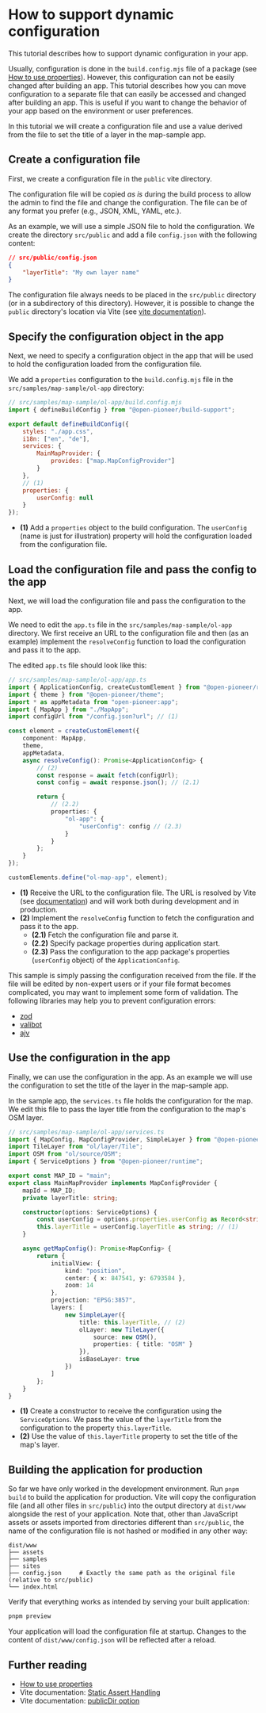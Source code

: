 # How to support dynamic configuration

This tutorial describes how to support dynamic configuration in your app.

Usually, configuration is done in the `build.config.mjs` file of a package (see [How to use properties](./HowToUseProperties.md)).
However, this configuration can not be easily changed after building an app.
This tutorial describes how you can move configuration to a separate file that can easily be accessed and changed after building an app.
This is useful if you want to change the behavior of your app based on the environment or user preferences.

In this tutorial we will create a configuration file and use a value derived from the file
to set the title of a layer in the map-sample app.

## Create a configuration file

First, we create a configuration file in the `public` vite directory.

The configuration file will be copied _as is_ during the build process to allow the admin to find the file and change the configuration.
The file can be of any format you prefer (e.g., JSON, XML, YAML, etc.).

As an example, we will use a simple JSON file to hold the configuration.
We create the directory `src/public` and add a file `config.json` with the following content:

```json
// src/public/config.json
{
    "layerTitle": "My own layer name"
}
```

The configuration file always needs to be placed in the `src/public` directory (or in a subdirectory of this directory).
However, it is possible to change the `public` directory's location via Vite (see [vite documentation](https://vite.dev/config/shared-options.html#publicdir)).

## Specify the configuration object in the app

Next, we need to specify a configuration object in the app that will be used to hold the configuration loaded from the configuration file.

We add a `properties` configuration to the `build.config.mjs` file in the `src/samples/map-sample/ol-app` directory:

```js
// src/samples/map-sample/ol-app/build.config.mjs
import { defineBuildConfig } from "@open-pioneer/build-support";

export default defineBuildConfig({
    styles: "./app.css",
    i18n: ["en", "de"],
    services: {
        MainMapProvider: {
            provides: ["map.MapConfigProvider"]
        }
    },
    // (1)
    properties: {
        userConfig: null
    }
});
```

- **(1)** Add a `properties` object to the build configuration.
  The `userConfig` (name is just for illustration) property will hold the configuration loaded from the configuration file.

## Load the configuration file and pass the config to the app

Next, we will load the configuration file and pass the configuration to the app.

We need to edit the `app.ts` file in the `src/samples/map-sample/ol-app` directory.
We first receive an URL to the configuration file and then (as an example) implement the `resolveConfig` function to load the configuration and pass it to the app.

The edited `app.ts` file should look like this:

```ts
// src/samples/map-sample/ol-app/app.ts
import { ApplicationConfig, createCustomElement } from "@open-pioneer/runtime";
import { theme } from "@open-pioneer/theme";
import * as appMetadata from "open-pioneer:app";
import { MapApp } from "./MapApp";
import configUrl from "/config.json?url"; // (1)

const element = createCustomElement({
    component: MapApp,
    theme,
    appMetadata,
    async resolveConfig(): Promise<ApplicationConfig> {
        // (2)
        const response = await fetch(configUrl);
        const config = await response.json(); // (2.1)

        return {
            // (2.2)
            properties: {
                "ol-app": {
                    "userConfig": config // (2.3)
                }
            }
        };
    }
});

customElements.define("ol-map-app", element);
```

- **(1)** Receive the URL to the configuration file.
  The URL is resolved by Vite (see [documentation](https://vite.dev/guide/assets#explicit-url-imports)) and will work both during development and in production.
- **(2)** Implement the `resolveConfig` function to fetch the configuration and pass it to the app.
    - **(2.1)** Fetch the configuration file and parse it.
    - **(2.2)** Specify package properties during application start.
    - **(2.3)** Pass the configuration to the app package's properties (`userConfig` object) of the `ApplicationConfig`.

This sample is simply passing the configuration received from the file.
If the file will be edited by non-expert users or if your file format becomes complicated, you may want to implement some form of validation.
The following libraries may help you to prevent configuration errors:

- [zod](https://zod.dev/)
- [valibot](https://valibot.dev/)
- [ajv](https://ajv.js.org/)

## Use the configuration in the app

Finally, we can use the configuration in the app.
As an example we will use the configuration to set the title of the layer in the map-sample app.

In the sample app, the `services.ts` file holds the configuration for the map.
We edit this file to pass the layer title from the configuration to the map's OSM layer.

```ts
// src/samples/map-sample/ol-app/services.ts
import { MapConfig, MapConfigProvider, SimpleLayer } from "@open-pioneer/map";
import TileLayer from "ol/layer/Tile";
import OSM from "ol/source/OSM";
import { ServiceOptions } from "@open-pioneer/runtime";

export const MAP_ID = "main";
export class MainMapProvider implements MapConfigProvider {
    mapId = MAP_ID;
    private layerTitle: string;

    constructor(options: ServiceOptions) {
        const userConfig = options.properties.userConfig as Record<string, unknown>;
        this.layerTitle = userConfig.layerTitle as string; // (1)
    }

    async getMapConfig(): Promise<MapConfig> {
        return {
            initialView: {
                kind: "position",
                center: { x: 847541, y: 6793584 },
                zoom: 14
            },
            projection: "EPSG:3857",
            layers: [
                new SimpleLayer({
                    title: this.layerTitle, // (2)
                    olLayer: new TileLayer({
                        source: new OSM(),
                        properties: { title: "OSM" }
                    }),
                    isBaseLayer: true
                })
            ]
        };
    }
}
```

- **(1)** Create a constructor to receive the configuration using the `ServiceOptions`.
  We pass the value of the `layerTitle` from the configuration to the property `this.layerTitle`.
- **(2)** Use the value of `this.layerTitle` property to set the title of the map's layer.

## Building the application for production

So far we have only worked in the development environment.
Run `pnpm build` to build the application for production.
Vite will copy the configuration file (and all other files in `src/public`) into the output directory at `dist/www` alongside the rest of your application.
Note that, other than JavaScript assets or assets imported from directories different than `src/public`, the name of the configuration file is not hashed or modified in any other way:

```text
dist/www
├── assets
├── samples
├── sites
├── config.json     # Exactly the same path as the original file (relative to src/public)
└── index.html
```

Verify that everything works as intended by serving your built application:

```bash
pnpm preview
```

Your application will load the configuration file at startup.
Changes to the content of `dist/www/config.json` will be reflected after a reload.

## Further reading

- [How to use properties](./HowToUseProperties.md)
- Vite documentation: [Static Assert Handling](https://vite.dev/guide/assets)
- Vite documentation: [publicDir option](https://vite.dev/config/shared-options.html#publicdir)
